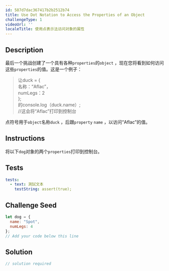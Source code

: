 ```yaml
---
id: 587d7dac367417b2b2512b74
title: Use Dot Notation to Access the Properties of an Object
challengeType: 1
videoUrl: ''
localeTitle: 使用点表示法访问对象的属性
---
```


## Description
<section id="description">最后一个挑战创建了一个具有各种<code>properties</code>的<code>object</code> ，现在您将看到如何访问这些<code>properties</code>的值。这是一个例子： <blockquote>让duck = { <br>名称：“Aflac”， <br> numLegs：2 <br> }; <br>的console.log（duck.name）; <br> //这会将“Aflac”打印到控制台</blockquote>点符号用于<code>object</code>名称<code>duck</code> ，后跟<code>property</code> <code>name</code> ，以访问“Aflac”的值。 </section>

## Instructions
<section id="instructions">将以下<code>dog</code>对象的两个<code>properties</code>打印到控制台。 </section>

## Tests
<section id='tests'>

```yml
tests:
  - text: 測試文本
    testString: assert(true);

```

</section>

## Challenge Seed
<section id='challengeSeed'>

<div id='js-seed'>

```js
let dog = {
  name: "Spot",
  numLegs: 4
};
// Add your code below this line

```

</div>



</section>

## Solution
<section id='solution'>

```js
// solution required
```
</section>
